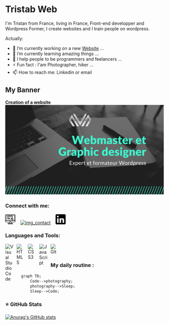 # Tristab Web

I'm Tristan from France, living in France, Front-end developper and Wordpress Former, I create websites and I train people on wordpress.

<!---
TristanbWeb/TristanbWeb is a ✨ special ✨ repository because its `README.md` (this file) appears on your GitHub profile.
You can click the Preview link to take a look at your changes.
--->

Actually:

- 🔭 I’m currently working on a new [Website] ...
- 🌱 I’m currently learning amazing things ...
- 👯 I help people to be programmers and feelancers ...
- ⚡ Fun fact : I'am Photographer, hiker ...
- 📫 How to reach me: Linkedin or email

## My Banner

 <strong>
    Creation of a website
  </strong>

  <a href="https://tristanb.fr">
    <img 
      alt="bannieretristanbWeb"
      src="./images/Banniere_fb.png"
    />
  </a>

### Connect with me:

[![img_contact](./images/site-internet.png)](https://tristanb.fr)
&nbsp;&nbsp;
[![img_contact](./images/logo-twitter.png)](https://twitter.com/TristanbWeb)
&nbsp;&nbsp;
[![img_contact](./images/logo-linkedin.png)](https://www.linkedin.com/in/tristan-broch)

### Languages and Tools:

[<img align="left" alt="Visual Studio Code" width="26px" src="https://cdn.jsdelivr.net/gh/devicons/devicon/icons/vscode/vscode-original.svg" style="padding-right:10px;" />][youtubeplaylist]

[<img align="left" alt="HTML5" width="26px" src="https://cdn.jsdelivr.net/gh/devicons/devicon/icons/html5/html5-original.svg" style="padding-right:10px;" />][youtubeplaylist]
[<img align="left" alt="CSS3" width="26px" src="https://cdn.jsdelivr.net/gh/devicons/devicon/icons/css3/css3-original.svg" style="padding-right:10px;" />][youtubeplaylist]
[<img align="left" alt="JavaScript" width="26px" src="https://cdn.jsdelivr.net/gh/devicons/devicon/icons/javascript/javascript-original.svg" style="padding-right:10px;" />][youtubeplaylist]
[<img align="left" alt="Git" width="26px" src="https://cdn.jsdelivr.net/gh/devicons/devicon/icons/git/git-original.svg" style="padding-right:10px;" />][youtubeplaylist]

<br />
<br />

### My daily routine :

```mermaid
  graph TD;
      Code-->photography;
      photography-->Sleep;
      Sleep-->Code;
```

### ⭐ GitHub Stats

[![Anurag's GitHub stats](https://github-readme-stats.vercel.app/api?username=TristanbWeb&show_icons=true&hide_border=false&title_color=3B1F94f&icon_color=FFE500&bg_color=09131B&text_color=ffffff&border_color=0c1a25)](https://github.com/anuraghazra/github-readme-stats)

[courses]: https://formations.mikecodeur.com
[website]: https://go.mikecodeur.com/blog
[insta]: https://go.mikecodeur.com/instagram
[youtube]: https://go.mikecodeur.com/youtube
[youtubeplaylist]: https://www.youtube.com/channel/UC7BNBNLwMF8GjgXLDP8PWQw
